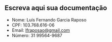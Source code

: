 ## Escreva aqui sua documentação

- Nome: Luís Fernando Garcia Raposo
- CPF: 103.768.616-06
- Email: lfraposao@gmail.com    
- Número: 31 99564-9687
